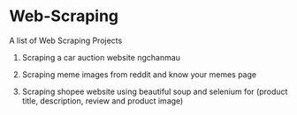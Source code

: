 # Web-Scraping

A list of Web Scraping Projects 

1. Scraping a car auction website ngchanmau

2. Scraping meme images from reddit and know your memes page

3. Scraping shopee website  using beautiful soup and selenium for (product title, description, review and product image)
